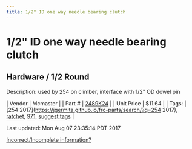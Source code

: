 ```yaml
---
title: 1/2" ID one way needle bearing clutch
---
```


# 1/2" ID one way needle bearing clutch
## Hardware / 1/2 Round
Description: 	used by 254 on climber, interface with 1/2" OD dowel pin 

| Vendor | Mcmaster | 
| Part # | [2489K24](https://www.mcmaster.com/#2489K24) | 
| Unit Price | $11.64 | 
| Tags: | [254 2017](https://jgermita.github.io/frc-parts/search/?q=254 2017), [ratchet](https://jgermita.github.io/frc-parts/search/?q=ratchet), [971](https://jgermita.github.io/frc-parts/search/?q=971), [suggest tags](https://docs.google.com/forms/d/e/1FAIpQLSeWyY8v3RgOty-MyWmh9U0iivNYN_molChYyS-0U-o-kOAv_g/viewform) | 

Last updated: Mon Aug 07 23:35:14 PDT 2017

 [Incorrect/Incomplete information?](https://docs.google.com/forms/d/e/1FAIpQLSeWyY8v3RgOty-MyWmh9U0iivNYN_molChYyS-0U-o-kOAv_g/viewform)